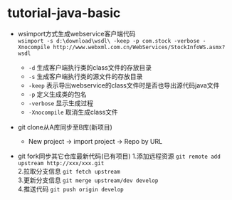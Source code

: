 # tutorial-java-basic

- wsimport方式生成webservice客户端代码<br>
`wsimport -s d:\download\wsdl\ -keep -p com.stock -verbose -Xnocompile http://www.webxml.com.cn/WebServices/StockInfoWS.asmx?wsdl`
  - `-d` 生成客户端执行类的class文件的存放目录
  - `-s` 生成客户端执行类的源文件的存放目录
  - `-keep` 表示导出webservice的class文件时是否也导出源代码java文件
  - `-p` 定义生成类的包名
  - `-verbose` 显示生成过程
  - `-Xnocompile` 取消生成class文件

- git clone从A库同步至B库(新项目)  
  - New project → import project → Repo by URL  
- git fork同步其它仓库最新代码(已有项目) 
 1.添加远程资源 `git remote add upstream http://xxx/xxx.git`  
 2.拉取分支信息 `git fetch upstream`  
 3.更新分支信息 `git merge upstream/dev develop`  
 4.推送代码 `git push origin develop`  
